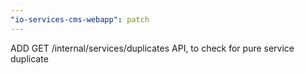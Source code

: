 ```yaml
---
"io-services-cms-webapp": patch
---
```


ADD GET /internal/services/duplicates API, to check for pure service duplicate
